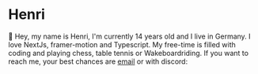 # Henri
👋 Hey, my name is Henri, I'm currently 14 years old and I live in Germany. I love NextJs, framer-motion and Typescript. My free-time is filled with coding and playing chess, table tennis or Wakeboardriding. If you want to reach me, your best chances are [email](email:work@henri.gg) or with discord:
